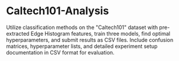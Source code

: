 # Caltech101-Analysis
Utilize classification methods on the "Caltech101" dataset with pre-extracted Edge Histogram features, train three models, find optimal hyperparameters, and submit results as CSV files. Include confusion matrices, hyperparameter lists, and detailed experiment setup documentation in CSV format for evaluation.
